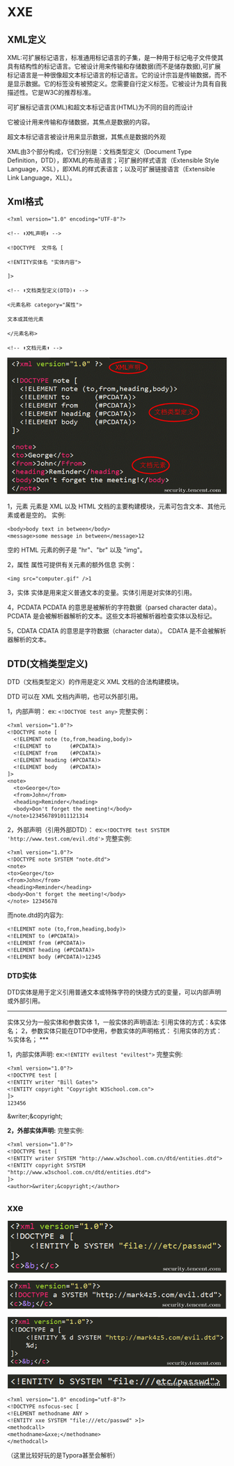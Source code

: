# XXE

## XML定义

XML:可扩展标记语言，标准通用标记语言的子集，是一种用于标记电子文件使其具有结构性的标记语言。它被设计用来传输和存储数据(而不是储存数据),可扩展标记语言是一种很像超文本标记语言的标记语言。它的设计宗旨是传输数据，而不是显示数据。它的标签没有被预定义。您需要自行定义标签。它被设计为具有自我描述性。它是W3C的推荐标准。

可扩展标记语言(XML)和超文本标记语言(HTML)为不同的目的而设计

它被设计用来传输和存储数据，其焦点是数据的内容。

超文本标记语言被设计用来显示数据，其焦点是数据的外观

XML由3个部分构成，它们分别是：文档类型定义（Document Type Definition，DTD），即XML的布局语言；可扩展的样式语言（Extensible Style Language，XSL），即XML的样式表语言；以及可扩展链接语言（Extensible Link Language，XLL）。

## Xml格式

```
<?xml version="1.0" encoding="UTF-8"?>

<!-- ⬆XML声明⬆ -->

<!DOCTYPE  文件名 [

<!ENTITY实体名 "实体内容">

]>

<!-- ⬆文档类型定义(DTD)⬆ -->

<元素名称 category="属性">

文本或其他元素

</元素名称>

<!-- ⬆文档元素⬆ -->
```

![img](Untitled.assets/1049983-20180712233951266-1391283970.gif)

1，元素
 元素是 XML 以及 HTML 文档的主要构建模块，元素可包含文本、其他元素或者是空的。
 实例:

```
<body>body text in between</body>
<message>some message in between</message>12
```

空的 HTML 元素的例子是 "hr"、"br" 以及 "img"。

2，属性
 属性可提供有关元素的额外信息
 实例：

```
<img src="computer.gif" />1
```

3，实体
 实体是用来定义普通文本的变量。实体引用是对实体的引用。

4，PCDATA
 PCDATA 的意思是被解析的字符数据（parsed character data）。
 PCDATA 是会被解析器解析的文本。这些文本将被解析器检查实体以及标记。

5，CDATA
 CDATA 的意思是字符数据（character data）。
 CDATA 是不会被解析器解析的文本。

## DTD(文档类型定义)

DTD（文档类型定义）的作用是定义 XML 文档的合法构建模块。

DTD 可以在 XML 文档内声明，也可以外部引用。

1，内部声明：<!DOCTYPE 根元素 [元素声明]> ex: `<!DOCTYOE test any>`
 完整实例：

```
<?xml version="1.0"?>
<!DOCTYPE note [
  <!ELEMENT note (to,from,heading,body)>
  <!ELEMENT to      (#PCDATA)>
  <!ELEMENT from    (#PCDATA)>
  <!ELEMENT heading (#PCDATA)>
  <!ELEMENT body    (#PCDATA)>
]>
<note>
  <to>George</to>
  <from>John</from>
  <heading>Reminder</heading>
  <body>Don't forget the meeting!</body>
</note>1234567891011121314
```

2，外部声明（引用外部DTD）：<!DOCTYPE 根元素 SYSTEM "文件名"> ex:`<!DOCTYPE test SYSTEM 'http://www.test.com/evil.dtd'>`
 完整实例:

```
<?xml version="1.0"?>
<!DOCTYPE note SYSTEM "note.dtd">
<note>
<to>George</to>
<from>John</from>
<heading>Reminder</heading>
<body>Don't forget the meeting!</body>
</note> 12345678
```

而note.dtd的内容为:

```
<!ELEMENT note (to,from,heading,body)>
<!ELEMENT to (#PCDATA)>
<!ELEMENT from (#PCDATA)>
<!ELEMENT heading (#PCDATA)>
<!ELEMENT body (#PCDATA)>12345
```

### DTD实体

DTD实体是用于定义引用普通文本或特殊字符的快捷方式的变量，可以内部声明或外部引用。
 ***
 实体又分为一般实体和参数实体
 1，一般实体的声明语法:<!ENTITY 实体名 "实体内容“>
 引用实体的方式：&实体名；
 2，参数实体只能在DTD中使用，参数实体的声明格式： <!ENTITY % 实体名 "实体内容“>
 引用实体的方式：%实体名；
\*** 

1，内部实体声明:<!ENTITY 实体名称 "实体的值"> ex:`<!ENTITY eviltest "eviltest">`
 完整实例:

```
<?xml version="1.0"?>
<!DOCTYPE test [
<!ENTITY writer "Bill Gates">
<!ENTITY copyright "Copyright W3School.com.cn">
]>
123456
```

<test>&writer;&copyright;</test>

**2，外部实体声明:<!ENTITY 实体名称 SYSTEM "URI">**
 完整实例:

```
<?xml version="1.0"?>
<!DOCTYPE test [
<!ENTITY writer SYSTEM "http://www.w3school.com.cn/dtd/entities.dtd">
<!ENTITY copyright SYSTEM "http://www.w3school.com.cn/dtd/entities.dtd">
]>
<author>&writer;&copyright;</author>
```

## xxe

![img](Untitled.assets/1205477-20170729140431597-914383211.png)

![img](Untitled.assets/1205477-20170729140617472-1523498833.png)

![img](Untitled.assets/1205477-20170729141950472-1045381626.png)

![img](Untitled.assets/1205477-20170729142002394-1678808572.png)



```
<?xml version="1.0" encoding="utf-8"?>
<!DOCTYPE nsfocus-sec [  
<!ELEMENT methodname ANY >
<!ENTITY xxe SYSTEM "file:///etc/passwd" >]>
<methodcall>
<methodname>&xxe;</methodname>
</methodcall>
```

（这里比较好玩的是Typora甚至会解析<?xml version="1.0" encoding="utf-8"?>）

